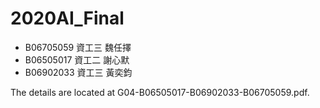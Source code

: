 ﻿# 2020AI_Final
- B06705059 資工三 魏任擇
- B06505017 資工二 謝心默
- B06902033 資工三 黃奕鈞

The details are located at G04-B06505017-B06902033-B06705059.pdf.
